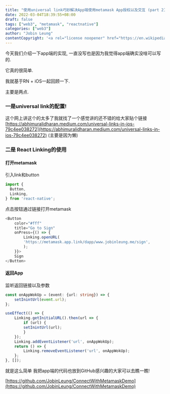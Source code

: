 ```yaml
---
title: "使用universal link巧妙解决App端使用metamask App授权以及交互 (part 2)"
date: 2022-03-04T18:39:55+08:00
draft: false
tags: ["web3", "metamask", "reactnative"]
categories: ["web3"]
author: "Jobin Leung"
contentCopyright: '<a rel="license noopener" href="https://en.wikipedia.org/wiki/Wikipedia:Text_of_Creative_Commons_Attribution-ShareAlike_3.0_Unported_License" target="_blank">Creative Commons Attribution-ShareAlike License</a>'
---
```

今天我们介绍一下app端的实现, 一直没写也是因为我觉得app端确实没啥可以写的.

它真的很简单.

我就基于RN + iOS一起回顾一下.

主要是两点.

### 一是universal link的配置!

这个网上讲这个的太多了我就找了一个感觉讲的还不错的给大家贴个链接 [https://abhimuralidharan.medium.com/universal-links-in-ios-79c4ee038272](https://abhimuralidharan.medium.com/universal-links-in-ios-79c4ee038272) (主要是因为懒)

### 二是 React Linking的使用

#### 打开metamask

引入link和button

```ts
import {
  Button,
  Linking,
} from 'react-native';
```

点击按钮通过链接打开metamask

```ts
<Button
    color="#fff"
    title="Go to Sign"
    onPress={() => {
        Linking.openURL(
        'https://metamask.app.link/dapp/www.jobinleung.me/sign',
        );
    }}>
    Sign
</Button>
```

#### 返回App

监听返回链接以及参数

```ts
const onAppWokUp = (event: {url: string}) => {
    setInintUrl(event.url);
};

useEffect(() => {
    Linking.getInitialURL().then(url => {
        if (url) {
        setInintUrl(url);
        }
    });
    Linking.addEventListener('url', onAppWokUp);
    return () => {
        Linking.removeEventListener('url', onAppWokUp);
    };
}, []);
```
就是这么简单 我把app端的代码也放到GitHub感兴趣的大家可以去瞧一瞧!

[https://github.com/JobinLeung/ConnectWithMetamaskDemo](https://github.com/JobinLeung/ConnectWithMetamaskDemo)